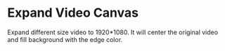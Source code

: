 # Expand Video Canvas

Expand different size video to 1920*1080. It will center the original video and fill background with the edge color.